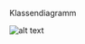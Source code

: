 Klassendiagramm

![alt text](https://github.com/srothPuzzle/FeedbackTool/2_konzeption/Klassendiagramm/klassendiagramm.png)
